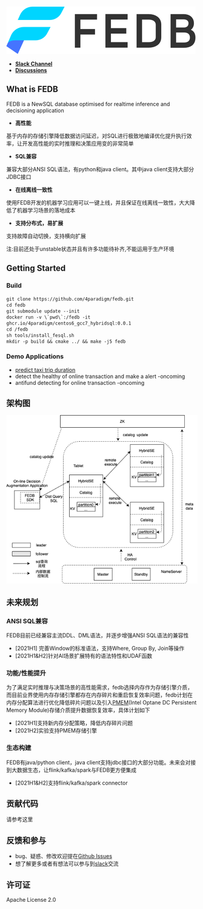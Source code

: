 ![](images/fedb_black.png)

- [**Slack Channel**](https://hybridsql-ws.slack.com/archives/C01R7L7AL3W)
- [**Discussions**](https://github.com/4paradigm/fedb/discussions)

## What is FEDB

FEDB is a NewSQL database optimised for realtime inference and decisioning application

- __高性能__

基于内存的存储引擎降低数据访问延迟，对SQL进行极致地编译优化提升执行效率，让开发高性能的实时推理和决策应用变的非常简单

- __SQL兼容__

兼容大部分ANSI SQL语法，有python和java client。其中java client支持大部分JDBC接口

* __在线离线一致性__

使用FEDB开发的机器学习应用可以一键上线，并且保证在线离线一致性，大大降低了机器学习场景的落地成本

* __支持分布式，易扩展__

支持故障自动切换，支持横向扩展

注:目前还处于unstable状态并且有许多功能待补齐,不能运用于生产环境

## Getting Started

### Build

```
git clone https://github.com/4paradigm/fedb.git
cd fedb
git submodule update --init
docker run -v \`pwd\`:/fedb -it ghcr.io/4paradigm/centos6_gcc7_hybridsql:0.0.1
cd /fedb
sh tools/install_fesql.sh
mkdir -p build && cmake ../ && make -j5 fedb
```

### Demo Applications

* [predict taxi trip duration](https://github.com/4paradigm/DemoApps/tree/main/predict-taxi-trip-duration) 
* detect the healthy of online transaction and make a alert -oncoming
* antifund detecting for online transaction -oncoming

## 架构图

![架构图](images/fedb_arch.png)  

## 未来规划

### ANSI SQL兼容

FEDB目前已经兼容主流DDL、DML语法，并逐步增强ANSI SQL语法的兼容性

* [2021H1] 完善Window的标准语法，支持Where, Group By, Join等操作
* [2021H1&H2]针对AI场景扩展特有的语法特性和UDAF函数

### 功能/性能提升

为了满足实时推理与决策场景的高性能需求，fedb选择内存作为存储引擎介质，而目前业界使用内存存储引擎都存在内存碎片和重启恢复效率问题，fedb计划在内存分配算法进行优化降低碎片问题以及引入[PMEM](https://www.intel.com/content/www/us/en/architecture-and-technology/optane-dc-persistent-memory.html)(Intel Optane DC Persistent Memory Module)存储介质提升数据恢复效率，具体计划如下

* [2021H1]支持新内存分配策略，降低内存碎片问题
* [2021H2]实验支持PMEM存储引擎

### 生态构建
FEDB有java/python client，java client支持jdbc接口的大部分功能。未来会对接到大数据生态，让flink/kafka/spark与FEDB更方便集成

* [2021H1&H2]支持flink/kafka/spark connector

## 贡献代码
请参考这里

## 反馈和参与
* bug、疑惑、修改欢迎提在[Github Issues](https://github.com/4paradigm/fedb/issues/new)
* 想了解更多或者有想法可以参与到[slack](https://hybridsql-ws.slack.com/archives/C01R7L7AL3W)交流

## 许可证
Apache License 2.0
